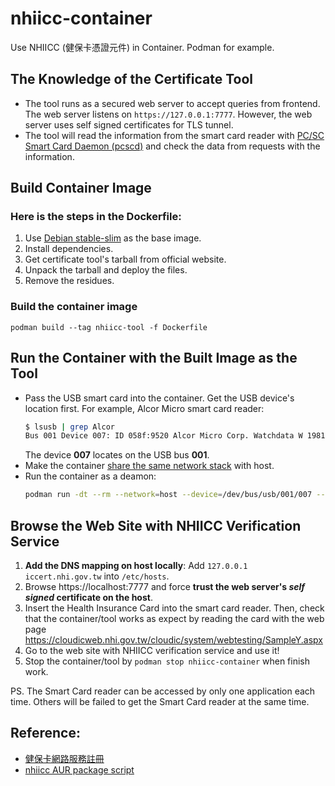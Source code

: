 # nhiicc-container

Use NHIICC (健保卡憑證元件) in Container.  Podman for example.

## The Knowledge of the Certificate Tool

* The tool runs as a secured web server to accept queries from frontend.  The web server listens on `https://127.0.0.1:7777`.  However, the web server uses self signed certificates for TLS tunnel.
* The tool will read the information from the smart card reader with [PC/SC Smart Card Daemon (pcscd)](https://pcsclite.apdu.fr/) and check the data from requests with the information.

## Build Container Image

### Here is the steps in the Dockerfile:
1. Use [Debian stable-slim](https://hub.docker.com/_/debian) as the base image.
2. Install dependencies.
3. Get certificate tool's tarball from official website.
3. Unpack the tarball and deploy the files.
4. Remove the residues.

### Build the container image

`podman build --tag nhiicc-tool -f Dockerfile`

## Run the Container with the Built Image as the Tool

* Pass the USB smart card into the container.  Get the USB device's location first.  For example, Alcor Micro smart card reader:
  ```sh
  $ lsusb | grep Alcor
  Bus 001 Device 007: ID 058f:9520 Alcor Micro Corp. Watchdata W 1981
  ```
  The device **007** locates on the USB bus **001**.
* Make the container [share the same network stack](https://hackmd.io/@starnight/share-hosts-network-stack-with-container) with host.
* Run the container as a deamon:
  ```sh
  podman run -dt --rm --network=host --device=/dev/bus/usb/001/007 --name nhiicc-container localhost/nhiicc-tool
  ```

## Browse the Web Site with NHIICC Verification Service

1. **Add the DNS mapping on host locally**: Add `127.0.0.1 iccert.nhi.gov.tw` into `/etc/hosts`.
2. Browse https://localhost:7777 and force **trust the web server's _self signed_ certificate on the host**.
3. Insert the Health Insurance Card into the smart card reader.  Then, check that the container/tool works as expect by reading the card with the web page https://cloudicweb.nhi.gov.tw/cloudic/system/webtesting/SampleY.aspx
4. Go to the web site with NHIICC verification service and use it!
5. Stop the container/tool by `podman stop nhiicc-container` when finish work.

PS. The Smart Card reader can be accessed by only one application each time.  Others will be failed to get the Smart Card reader at the same time.

## Reference:

* [健保卡網路服務註冊](https://cloudicweb.nhi.gov.tw/cloudic/system/SMC/mEventesting.htm)
* [nhiicc AUR package script](https://aur.archlinux.org/cgit/aur.git/tree/PKGBUILD?h=nhiicc)

